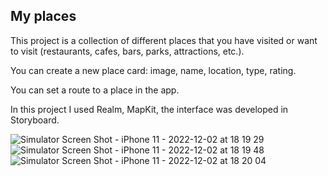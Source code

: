## My places



This project is a collection of different places that you have visited or want to visit (restaurants, cafes, bars, parks, attractions, etc.).

You can create a new place card: image, name, location, type, rating.

You can set a route to a place in the app.

In this project I used Realm, MapKit, the interface was developed in Storyboard.

![Simulator Screen Shot - iPhone 11 - 2022-12-02 at 18 19 29](https://user-images.githubusercontent.com/106093762/205341686-47b9b5de-84f0-4a8a-bf3f-3a6b354d96fa.png)
![Simulator Screen Shot - iPhone 11 - 2022-12-02 at 18 19 48](https://user-images.githubusercontent.com/106093762/205341691-721bc508-6cc4-4a2d-af10-5d488a83060e.png)
![Simulator Screen Shot - iPhone 11 - 2022-12-02 at 18 20 04](https://user-images.githubusercontent.com/106093762/205341697-d13c6282-c178-4d17-9f27-a524a2adae9c.png)
